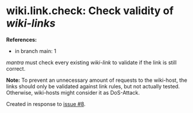 # wiki.link.check: Check validity of *wiki-links*

**References:**

- in branch main: 1

*mantra* must check every existing *wiki-link* to validate if the link is still correct.

**Note:** To prevent an unnecessary amount of requests to the wiki-host, the links should only be validated
against link rules, but not actually tested. Otherwise, wiki-hosts might consider it as DoS-Attack. 

Created in response to [issue #8](https://github.com/mhatzl/mantra/issues/8).
